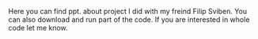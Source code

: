 Here you can find ppt. about project I did with my freind Filip Sviben. You can also download and run part of the code. 
If you are interested in whole code let me know. 
